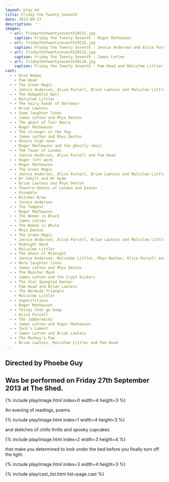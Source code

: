 ```yaml
---
layout: play_md
title: Friday the Twenty Seventh
date: 2013-09-27
description: ''
images:
  - url: fridaythetwentyseventh20131.jpg
    caption: Friday the Twenty Seventh - Roger Mathewson
  - url: fridaythetwentyseventh20132.jpg
    caption: Friday the Twenty Seventh - Jennie Anderson and Alice Purcell
  - url: fridaythetwentyseventh20133.jpg
    caption: Friday the Twenty Seventh - James Letten
  - url: fridaythetwentyseventh20134.jpg
    caption: Friday the Twenty Seventh - Pam Hoad and Malcolme Littler
cast:
  - - Wise Woman
    - Pam Hoad
  - - The Green Magic
    - Jennie Anderson, Alice Purcell, Brian Lawless and Malcolme Littler
  - - The Hobgoblin Ball
    - Malcolme Littler
  - - The hairy hands of Dartmoor
    - Brian Lawless
  - - Some laughter lines
    - James Letten and Rhys Denton
  - - The ghost of fair Becca
    - Roger Mathewson
  - - The stranger in the fog
    - James Letten and Rhys Denton
  - - Ghosts high noon
    - Roger Mathewson and the ghostly choir
  - - The Tower of London
    - Jennie Anderson, Alice Purcell and Pam Hoad
  - - Roger left work
    - Roger Mathewson
  - - The Green Magic
    - Jennie Anderson, Alice Purcell, Brian Lawless and Malcolme Littler
  - - Dr Jekyll and Mr Hyde
    - Brian Lawless and Rhys Denton
  - - Theatre Ghosts of London and Exeter
    - Ensemble
  - - Witches Brew
    - Jennie Anderson
  - - The Tempest
    - Roger Mathewson
  - - The Woman in Black
    - James Letten
  - - The Woman in White
    - Rhys Denton
  - - The Green Magic
    - Jennie Anderson, Alice Purcell, Brian Lawless and Malcolme Littler
  - - Midnight Wood
    - Malcolme Littler
  - - The Ghost of Midnight
    - Jennie Anderson, Malcolme Littler, Rhys Denton, Alice Purcell and Pam Hoad
  - - More laughter lines
    - James Letten and Rhys Denton
  - - The Monster Mash
    - James Letten and the Crypt Kickers
  - - The Star Spangled Banner
    - Pam Hoad and Brian Lawless
  - - The Bermuda Triangle
    - Malcolme Littler
  - - Superstitious
    - Roger Mathewson
  - - Things that go bump
    - Alice Purcell
  - - The Jabberwocky
    - James Letten and Roger Mathewson
  - - Jack's Lament
    - James Letten and Brian Lawless
  - - The Monkey's Paw
    - Brian Lawless, Malcolme Littler and Pam Hoad
---
```


## Directed by Phoebe Guy

## Was be performed on Friday 27th September 2013 at The Shed.

{% include play/image.html index=0 width=4 height=3 %}

An evening of readings, poems

{% include play/image.html index=1 width=4 height=3 %}

and sketches of chills thrills and spooky cupcakes

{% include play/image.html index=2 width=3 height=4 %}

that make you determined to look under the bed before you finally turn off the light.

{% include play/image.html index=3 width=4 height=3 %}

{% include play/cast_list.html list=page.cast %}
